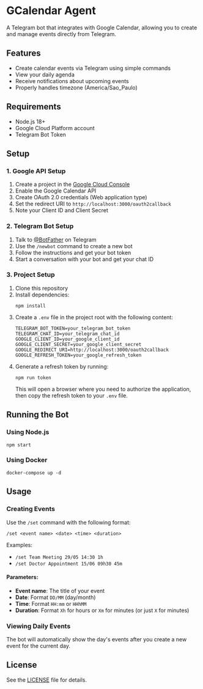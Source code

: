 # GCalendar Agent

A Telegram bot that integrates with Google Calendar, allowing you to create and manage events directly from Telegram.

## Features

- Create calendar events via Telegram using simple commands
- View your daily agenda
- Receive notifications about upcoming events
- Properly handles timezone (America/Sao_Paulo)

## Requirements

- Node.js 18+
- Google Cloud Platform account
- Telegram Bot Token

## Setup

### 1. Google API Setup

1. Create a project in the [Google Cloud Console](https://console.cloud.google.com/)
2. Enable the Google Calendar API
3. Create OAuth 2.0 credentials (Web application type)
4. Set the redirect URI to `http://localhost:3000/oauth2callback`
5. Note your Client ID and Client Secret

### 2. Telegram Bot Setup

1. Talk to [@BotFather](https://t.me/botfather) on Telegram
2. Use the `/newbot` command to create a new bot
3. Follow the instructions and get your bot token
4. Start a conversation with your bot and get your chat ID

### 3. Project Setup

1. Clone this repository
2. Install dependencies:
   ```
   npm install
   ```
3. Create a `.env` file in the project root with the following content:
   ```
   TELEGRAM_BOT_TOKEN=your_telegram_bot_token
   TELEGRAM_CHAT_ID=your_telegram_chat_id
   GOOGLE_CLIENT_ID=your_google_client_id
   GOOGLE_CLIENT_SECRET=your_google_client_secret
   GOOGLE_REDIRECT_URI=http://localhost:3000/oauth2callback
   GOOGLE_REFRESH_TOKEN=your_google_refresh_token
   ```
4. Generate a refresh token by running:
   ```
   npm run token
   ```
   This will open a browser where you need to authorize the application, then copy the refresh token to your `.env` file.

## Running the Bot

### Using Node.js

```
npm start
```

### Using Docker

```
docker-compose up -d
```

## Usage

### Creating Events

Use the `/set` command with the following format:

```
/set <event name> <date> <time> <duration>
```

Examples:
- `/set Team Meeting 29/05 14:30 1h`
- `/set Doctor Appointment 15/06 09h30 45m`

#### Parameters:
- **Event name**: The title of your event
- **Date**: Format `DD/MM` (day/month)
- **Time**: Format `HH:mm` or `HHhMM`
- **Duration**: Format `Xh` for hours or `Xm` for minutes (or just `X` for minutes)

### Viewing Daily Events

The bot will automatically show the day's events after you create a new event for the current day.

## License

See the [LICENSE](LICENSE) file for details.